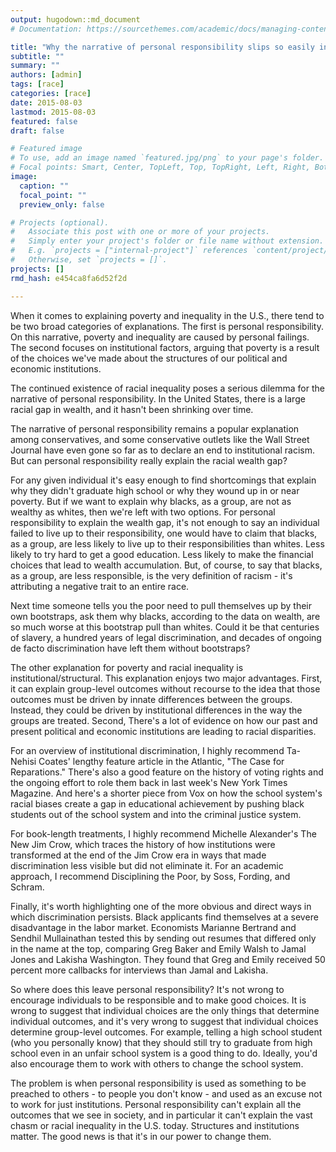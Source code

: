 ```yaml
---
output: hugodown::md_document
# Documentation: https://sourcethemes.com/academic/docs/managing-content/

title: "Why the narrative of personal responsibility slips so easily into racism"
subtitle: ""
summary: ""
authors: [admin]
tags: [race]
categories: [race]
date: 2015-08-03
lastmod: 2015-08-03
featured: false
draft: false

# Featured image
# To use, add an image named `featured.jpg/png` to your page's folder.
# Focal points: Smart, Center, TopLeft, Top, TopRight, Left, Right, BottomLeft, Bottom, BottomRight.
image:
  caption: ""
  focal_point: ""
  preview_only: false

# Projects (optional).
#   Associate this post with one or more of your projects.
#   Simply enter your project's folder or file name without extension.
#   E.g. `projects = ["internal-project"]` references `content/project/deep-learning/index.md`.
#   Otherwise, set `projects = []`.
projects: []
rmd_hash: e454ca8fa6d52f2d

---
```


When it comes to explaining poverty and inequality in the U.S., there tend to be two broad categories of explanations. The first is personal responsibility. On this narrative, poverty and inequality are caused by personal failings. The second focuses on institutional factors, arguing that poverty is a result of the choices we've made about the structures of our political and economic institutions.

The continued existence of racial inequality poses a serious dilemma for the narrative of personal responsibility. In the United States, there is a large racial gap in wealth, and it hasn't been shrinking over time.

The narrative of personal responsibility remains a popular explanation among conservatives, and some conservative outlets like the Wall Street Journal have even gone so far as to declare an end to institutional racism. But can personal responsibility really explain the racial wealth gap?

For any given individual it's easy enough to find shortcomings that explain why they didn't graduate high school or why they wound up in or near poverty. But if we want to explain why blacks, as a group, are not as wealthy as whites, then we're left with two options. For personal responsibility to explain the wealth gap, it's not enough to say an individual failed to live up to their responsibility, one would have to claim that blacks, as a group, are less likely to live up to their responsibilities than whites. Less likely to try hard to get a good education. Less likely to make the financial choices that lead to wealth accumulation. But, of course, to say that blacks, as a group, are less responsible, is the very definition of racism - it's attributing a negative trait to an entire race.

Next time someone tells you the poor need to pull themselves up by their own bootstraps, ask them why blacks, according to the data on wealth, are so much worse at this bootstrap pull than whites. Could it be that centuries of slavery, a hundred years of legal discrimination, and decades of ongoing de facto discrimination have left them without bootstraps?

The other explanation for poverty and racial inequality is institutional/structural. This explanation enjoys two major advantages. First, it can explain group-level outcomes without recourse to the idea that those outcomes must be driven by innate differences between the groups. Instead, they could be driven by institutional differences in the way the groups are treated. Second, There's a lot of evidence on how our past and present political and economic institutions are leading to racial disparities.

For an overview of institutional discrimination, I highly recommend Ta-Nehisi Coates' lengthy feature article in the Atlantic, "The Case for Reparations." There's also a good feature on the history of voting rights and the ongoing effort to role them back in last week's New York Times Magazine. And here's a shorter piece from Vox on how the school system's racial biases create a gap in educational achievement by pushing black students out of the school system and into the criminal justice system.

For book-length treatments, I highly recommend Michelle Alexander's The New Jim Crow, which traces the history of how institutions were transformed at the end of the Jim Crow era in ways that made discrimination less visible but did not eliminate it. For an academic approach, I recommend Disciplining the Poor, by Soss, Fording, and Schram.

Finally, it's worth highlighting one of the more obvious and direct ways in which discrimination persists. Black applicants find themselves at a severe disadvantage in the labor market. Economists Marianne Bertrand and Sendhil Mullainathan tested this by sending out resumes that differed only in the name at the top, comparing Greg Baker and Emily Walsh to Jamal Jones and Lakisha Washington. They found that Greg and Emily received 50 percent more callbacks for interviews than Jamal and Lakisha.

So where does this leave personal responsibility? It's not wrong to encourage individuals to be responsible and to make good choices. It is wrong to suggest that individual choices are the only things that determine individual outcomes, and it's very wrong to suggest that individual choices determine group-level outcomes. For example, telling a high school student (who you personally know) that they should still try to graduate from high school even in an unfair school system is a good thing to do. Ideally, you'd also encourage them to work with others to change the school system.

The problem is when personal responsibility is used as something to be preached to others - to people you don't know - and used as an excuse not to work for just institutions. Personal responsibility can't explain all the outcomes that we see in society, and in particular it can't explain the vast chasm or racial inequality in the U.S. today. Structures and institutions matter. The good news is that it's in our power to change them.


